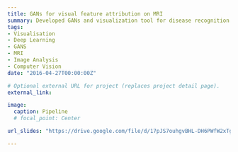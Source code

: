 ```yaml
---
title: GANs for visual feature attribution on MRI
summary: Developed GANs and visualization tool for disease recognition in MRI scans
tags:
- Visualisation
- Deep Learning
- GANS
- MRI
- Image Analysis
- Computer Vision
date: "2016-04-27T00:00:00Z"

# Optional external URL for project (replaces project detail page).
external_link: 

image:
  caption: Pipeline
  # focal_point: Center

url_slides: "https://drive.google.com/file/d/17pJS7ouhgvBHL-DH6PWfW2xTgnG2nNxV/view"

---
```

